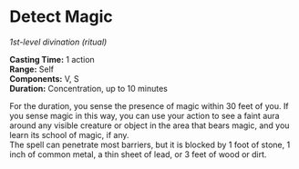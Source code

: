 # Detect Magic 
_1st-level divination (ritual)_ 

**Casting Time:** 1 action    
**Range:** Self    
**Components:** V, S    
**Duration:** Concentration, up to 10 minutes 

For the duration, you sense the presence of magic within 30 feet of you. If you sense magic in this way, you can use your action to see a faint aura around any visible creature or object in the area that bears magic, and you learn its school of magic, if any.    
The spell can penetrate most barriers, but it is blocked by 1 foot of stone, 1 inch of common metal, a thin sheet of lead, or 3 feet of wood or dirt. 
